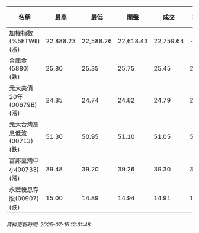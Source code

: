 | 名稱 | 最高 | 最低 | 開盤 | 成交 | 均價 | 成交金額(億) | 昨收 | 漲跌幅 | 漲跌 | 總量 | 昨量 | 振幅 |
| -------- | -------- | -------- | -------- |-------- | -------- | -------- |-------- |-------- |-------- | -------- | -------- |-------- |
|加權指數(%5ETWII) (漲)|22,888.23|22,588.26|22,618.43|22,759.64|-|2,336.86|22,614.97|0.64%|144.67|4,278,078|0|1.33%|
|合庫金(5880) (跌)|25.80|25.35|25.75|25.45|25.61|1.60|25.75|1.17%|0.30|6,247|9,678|1.75%|
|元大美債20年(00679B) (漲)|24.85|24.74|24.82|24.79|24.79|6.60|24.76|0.12%|0.03|26,641|29,360|0.44%|
|元大台灣高息低波(00713) (跌)|51.30|50.95|51.10|51.05|51.11|3.75|51.10|0.10%|0.05|7,340|6,213|0.68%|
|富邦臺灣中小(00733) (漲)|39.48|39.20|39.26|39.30|39.36|0.165|39.12|0.46%|0.18|418|215|0.72%|
|永豐優息存股(00907) (跌)|15.00|14.89|14.94|14.91|14.95|0.129|14.92|0.07%|0.01|862|889|0.74%|
###### 資料更新時間: 2025-07-15 12:31:48